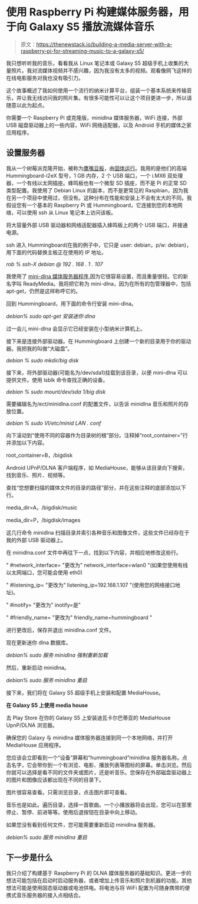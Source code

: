 # 使用 Raspberry Pi 构建媒体服务器，用于向 Galaxy S5 播放流媒体音乐

> 原文：<https://thenewstack.io/building-a-media-server-with-a-raspberry-pi-for-streaming-music-to-a-galaxy-s5/>

我只想听听我的音乐，看看我从 Linux 笔记本或 Galaxy S5 超级手机上收集的大量照片。我对流媒体视频并不感兴趣，因为我没有太多的视频。观看像网飞这样的在线电影服务对我也没有吸引力。

这个故事概述了我如何使用一个流行的纳米计算平台，组装一个基本系统来传输音乐，并让我无线访问我的照片集。有很多可能性可以让这个项目更进一步，所以请随意以此为起点。

你需要一个 Raspberry Pi 或克隆版，minidlna 媒体服务器，WiFi 连接，外部 USB 磁盘驱动器上的一些内容，WiFi 网络适配器，以及 Android 手机的媒体之家应用程序。

## **设置服务器**

我从一个树莓派克隆开始，被称为[鹰嘴豆板](http://www.solid-run.com/products/hummingboard/)，由[固体运行](http://www.solid-run.com/)。我用的是他们的高端 Hummingboard-i2eX 型号，1 GB 内存，2 个 USB 端口，一个 i.MX6 双处理器，一个有线以太网插座。蜂鸣板也有一个微型 SD 插座，而不是 Pi 的正常 SD 类型配置。我使用了 Debian Linux 的副本，而不是更常见的 Raspbian，因为我在另一个项目中使用过，但没有。这种分布在性能和安装上不会有太大的不同。我假设您有一个基本的 Raspberry Pi 或 Hummingboard，它连接到您的本地网络，可以使用 ssh 从 Linux 笔记本上访问该板。

将大容量外部 USB 驱动器和网络适配器插入蜂鸣板上的两个 USB 端口，并接通电源。

ssh 进入 Hummingboard(在我的例子中，它只是 user: debian，p/w: debian)，用下面的代码替换主板正在使用的 IP 地址。

*rob % ssh-X debian @ 192 . 168 . 1 . 107*

我使用了 [mini-dlna 媒体服务器程序](http://sourceforge.net/projects/minidlna/),因为它很容易设置，而且重量很轻。它的新名字叫 ReadyMedia。我将把它称为 mini-dlna，因为在所有的包管理器中，包括 apt-get，仍然是这样称呼它的。

回到 Hummingboard，用下面的命令行安装 mini-dlna。

*debian% sudo apt-get 安装迷你 dlna*

过一会儿 mini-dlna 会显示它已经安装在小型纳米计算机上。

接下来是连接外部驱动器。在 Hummingboard 上创建一个新的目录用于你的驱动器。我把我的叫做“大磁盘”。

*debian % sudo mkdir/big disk*

接下来，将外部驱动器(可能名为/dev/sda1)挂载到该目录，以便 mini-dlna 可以提供文件。使用 lsblk 命令查找正确的设备。

*debian % sudo mount/dev/sda 1/big disk*

需要编辑名为/ect/minidlna.conf 的配置文件，以告诉 minidlna 音乐和照片的存放位置。

*debian % sudo VI/etc/minid LAN . conf*

向下滚动到“使用不同的容器作为目录树的根”部分。注释掉“root_container=”行并添加以下内容。

root_container=B，/bigdisk

Android UPnP/DLNA 客户端程序，如 MediaHouse，能够从该目录向下搜索，找到音乐、照片、视频等。

查找“您想要扫描的媒体文件的目录的路径”部分，并在这些注释的底部添加以下行。

media_dir=A，/bigdisk/music

media_dir=P，/bigdisk/images

这几行命令 minidlna 扫描目录并索引各种音乐和图像文件，这些文件已经存在于我的外部 USB 驱动器上。

在 minidlna.conf 文件中再往下一点，找到以下内容，并相应地修改这些行。

" #network_interface= "更改为" network_interface=wlan0 "(如果您使用有线以太网端口，您可能会使用 eth0)

" #listening_ip= "更改为" listening_ip=192.168.1.107 "(使用您的网络接口地址)。

" #inotify= "更改为" inotify=是"

" #friendly_name= "更改为" friendly_name=hummingboard "

进行更改后，保存并退出 minidlna.conf 文件。

现在更新迷你 dlna 数据库。

*debian% sudo 服务 minidlna 强制重新加载*

然后，重新启动 minidlna。

*debian% sudo 服务 minidlna 重启*

接下来，我们将在 Galaxy S5 超级手机上安装和配置 MediaHouse。

**在 Galaxy S5 上使用 media house**

去 Play Store 在你的 Galaxy S5 上安装迪瓦卡尔巴蒂亚的 MediaHouse UpnP/DLNA 浏览器。

确保您的 Galaxy 与 minidlna 媒体服务器连接到同一个本地网络，并打开 MediaHouse 应用程序。

您应该会立即看到一个“设备”屏幕和“hummingboard”minidlna 服务器名称。点击名字，它会带你到一个有浏览、电影、播放列表等图标的屏幕。单击浏览。然后你就可以选择是看不同的文件夹或图片，还是听音乐。您保存在外部磁盘驱动器上的图片和图像应该都出现在不同的目录下。

图片很容易查看。只需浏览目录，点击图片即可查看。

音乐也是如此。遍历目录，选择一首歌曲。一个小播放器将会出现，您可以在那里停止、暂停、前进等等。使用后退按钮在目录中向上移动。

如果您没有看到任何文件，您可能需要重新启动 minidlna 服务器。

*debian% sudo 服务 minidlna 重启*

## **下一步是什么**

我只介绍了构建基于 Raspberry Pi 的 DLNA 媒体服务器的基础知识。更进一步的想法可能包括在启动时启动服务器，或者增加上传音乐和照片到机器的功能。其他想法可能是使用固态驱动器或电池供电。将电池与将 WiFi 配置为可随身携带的便携式音乐服务器的接入点相结合。

<svg xmlns:xlink="http://www.w3.org/1999/xlink" viewBox="0 0 68 31" version="1.1"><title>Group</title> <desc>Created with Sketch.</desc></svg>
